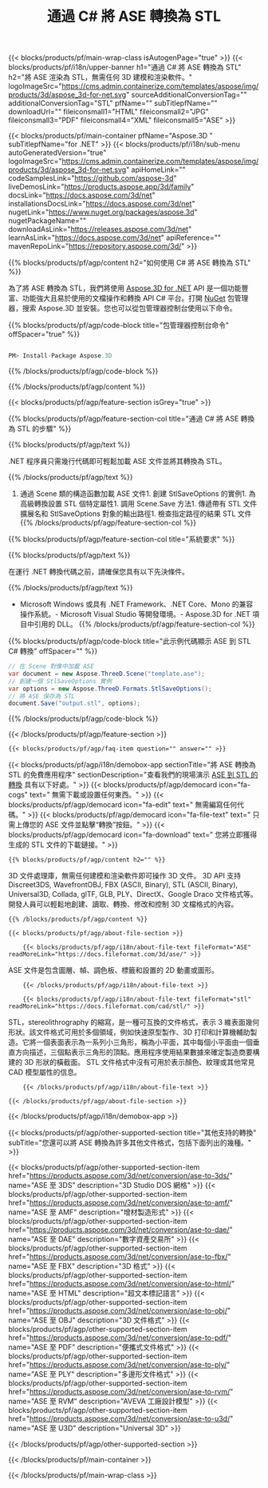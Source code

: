 ﻿---
title: 通過 C# 將 ASE 轉換為 STL 
weight: 2230
url: /zh-hant/net/conversion/ase-to-stl/ 
description: ASE 到 STL C# 轉換的示例代碼。使用 API 示例代碼在 VB.NET、Asp.NET 或任何基於 .NET 的應用程序中將 ASE 文件批量轉換為 STL。
---
{{< blocks/products/pf/main-wrap-class isAutogenPage="true" >}}
{{< blocks/products/pf/i18n/upper-banner h1="通過 C# 將 ASE 轉換為 STL" h2="將 ASE 渲染為 STL，無需任何 3D 建模和渲染軟件。" logoImageSrc="https://cms.admin.containerize.com/templates/aspose/img/products/3d/aspose_3d-for-net.svg" sourceAdditionalConversionTag="" additionalConversionTag="STL" pfName="" subTitlepfName="" downloadUrl="" fileiconsmall1="HTML" fileiconsmall2="JPG" fileiconsmall3="PDF" fileiconsmall4="XML" fileiconsmall5="ASE" >}}

{{< blocks/products/pf/main-container pfName="Aspose.3D " subTitlepfName="for .NET" >}}
{{< blocks/products/pf/i18n/sub-menu autoGeneratedVersion="true" logoImageSrc="https://cms.admin.containerize.com/templates/aspose/img/products/3d/aspose_3d-for-net.svg" apiHomeLink="" codeSamplesLink="https://github.com/aspose-3d" liveDemosLink="https://products.aspose.app/3d/family" docsLink="https://docs.aspose.com/3d/net" installationsDocsLink="https://docs.aspose.com/3d/net" nugetLink="https://www.nuget.org/packages/aspose.3d" nugetPackageName="" downloadAsLink="https://releases.aspose.com/3d/net" learnAsLink="https://docs.aspose.com/3d/net" apiReference="" mavenRepoLink="https://repository.aspose.com/3d/" >}}

{{% blocks/products/pf/agp/content h2="如何使用 C# 將 ASE 轉換為 STL" %}}

 為了將 ASE 轉換為 STL，我們將使用
 [Aspose.3D for .NET](https://products.aspose.com/3d/net) 
 API 是一個功能豐富、功能強大且易於使用的文檔操作和轉換 API C# 平台。打開
 [NuGet](https://www.nuget.org/packages/aspose.3d) 
 包管理器，搜索
 Aspose.3D 
 並安裝。您也可以從包管理器控制台使用以下命令。

{{% blocks/products/pf/agp/code-block title="包管理器控制台命令" offSpacer="true" %}}

```cs

PM> Install-Package Aspose.3D


```

{{% /blocks/products/pf/agp/code-block %}}

{{% /blocks/products/pf/agp/content %}}

{{< blocks/products/pf/agp/feature-section isGrey="true" >}}

{{% blocks/products/pf/agp/feature-section-col title="通過 C# 將 ASE 轉換為 STL 的步驟" %}}

{{% blocks/products/pf/agp/text %}}

 .NET 程序員只需幾行代碼即可輕鬆加載 ASE 文件並將其轉換為 STL。

{{% /blocks/products/pf/agp/text %}}

1. 通過 Scene 類的構造函數加載 ASE 文件1. 創建 StlSaveOptions 的實例1. 為高級轉換設置 STL 個特定屬性1. 調用 Scene.Save 方法1. 傳遞帶有 STL 文件擴展名和 StlSaveOptions 對象的輸出路徑1. 檢查指定路徑的結果 STL 文件
{{% /blocks/products/pf/agp/feature-section-col %}}

{{% blocks/products/pf/agp/feature-section-col title="系統要求" %}}

{{% blocks/products/pf/agp/text %}}

 在運行 .NET 轉換代碼之前，請確保您具有以下先決條件。

{{% /blocks/products/pf/agp/text %}}

- Microsoft Windows 或具有 .NET Framework、.NET Core、Mono 的兼容操作系統。- Microsoft Visual Studio 等開發環境。- Aspose.3D for .NET 項目中引用的 DLL。
{{% /blocks/products/pf/agp/feature-section-col %}}

{{% blocks/products/pf/agp/code-block title="此示例代碼顯示 ASE 到 STL C# 轉換" offSpacer="" %}}

```cs
// 在 Scene 對像中加載 ASE 
var document = new Aspose.ThreeD.Scene("template.ase");
// 創建一個 StlSaveOptions 實例 
var options = new Aspose.ThreeD.Formats.StlSaveOptions();
// 將 ASE 保存為 STL 
document.Save("output.stl", options); 


```

{{% /blocks/products/pf/agp/code-block %}}

{{< /blocks/products/pf/agp/feature-section >}}

    {{< blocks/products/pf/agp/faq-item question="" answer="" >}}
 

<!-- aboutfile Starts -->

{{< blocks/products/pf/agp/i18n/demobox-app sectionTitle="將 ASE 轉換為 STL 的免費應用程序" sectionDescription="查看我們的現場演示 [ASE 到 STL 的轉換](https://products.aspose.app/3d/conversion/ase-to-stl) 具有以下好處。" >}}
        {{< blocks/products/pf/agp/democard icon="fa-cogs" text=" 無需下載或設置任何東西。" >}}
        {{< blocks/products/pf/agp/democard icon="fa-edit" text=" 無需編寫任何代碼。" >}}
        {{< blocks/products/pf/agp/democard icon="fa-file-text" text=" 只需上傳您的 ASE 文件並點擊“轉換”按鈕。" >}}
        {{< blocks/products/pf/agp/democard icon="fa-download" text=" 您將立即獲得生成的 STL 文件的下載鏈接。" >}}

    {{% blocks/products/pf/agp/content h2="" %}}

 3D 文件處理庫，無需任何建模和渲染軟件即可操作 3D 文件。 3D API 支持 Discreet3DS, WavefrontOBJ, FBX (ASCII, Binary), STL (ASCII, Binary), Universal3D, Collada, glTF, GLB, PLY、DirectX、Google Draco 文件格式等。開發人員可以輕鬆地創建、讀取、轉換、修改和控制 3D 文檔格式的內容。



    {{% /blocks/products/pf/agp/content %}}

    {{< blocks/products/pf/agp/about-file-section >}}

        {{< blocks/products/pf/agp/i18n/about-file-text fileFormat="ASE" readMoreLink="https://docs.fileformat.com/3d/ase/" >}}
ASE 文件是包含圖層、幀、調色板、標籤和設置的 2D 動畫或圖形。

        {{< /blocks/products/pf/agp/i18n/about-file-text >}}

        {{< blocks/products/pf/agp/i18n/about-file-text fileFormat="stl" readMoreLink="https://docs.fileformat.com/cad/stl/" >}}
STL，stereolithrography 的縮寫，是一種可互換的文件格式，表示 3 維表面幾何形狀。該文件格式可用於多個領域，例如快速原型製作、3D 打印和計算機輔助製造。它將一個表面表示為一系列小三角形，稱為小平面，其中每個小平面由一個垂直方向描述，三個點表示三角形的頂點。應用程序使用結果數據來確定製造商要構建的 3D 形狀的橫截面。 STL 文件格式中沒有可用於表示顏色、紋理或其他常見 CAD 模型屬性的信息。

        {{< /blocks/products/pf/agp/i18n/about-file-text >}}

    {{< /blocks/products/pf/agp/about-file-section >}}

{{< /blocks/products/pf/agp/i18n/demobox-app >}}

<!-- aboutfile Ends -->

{{< blocks/products/pf/agp/other-supported-section title="其他支持的轉換" subTitle="您還可以將 ASE 轉換為許多其他文件格式，包括下面列出的幾種。" >}}

{{< blocks/products/pf/agp/other-supported-section-item href="https://products.aspose.com/3d/net/conversion/ase-to-3ds/" name="ASE 至 3DS" description="3D Studio DOS 網格" >}}
{{< blocks/products/pf/agp/other-supported-section-item href="https://products.aspose.com/3d/net/conversion/ase-to-amf/" name="ASE 至 AMF" description="增材製造形式" >}}
{{< blocks/products/pf/agp/other-supported-section-item href="https://products.aspose.com/3d/net/conversion/ase-to-dae/" name="ASE 至 DAE" description="數字資產交易所" >}}
{{< blocks/products/pf/agp/other-supported-section-item href="https://products.aspose.com/3d/net/conversion/ase-to-fbx/" name="ASE 至 FBX" description="3D 格式" >}}
{{< blocks/products/pf/agp/other-supported-section-item href="https://products.aspose.com/3d/net/conversion/ase-to-html/" name="ASE 至 HTML" description="超文本標記語言" >}}
{{< blocks/products/pf/agp/other-supported-section-item href="https://products.aspose.com/3d/net/conversion/ase-to-obj/" name="ASE 至 OBJ" description="3D 文件格式" >}}
{{< blocks/products/pf/agp/other-supported-section-item href="https://products.aspose.com/3d/net/conversion/ase-to-pdf/" name="ASE 至 PDF" description="便攜式文件格式" >}}
{{< blocks/products/pf/agp/other-supported-section-item href="https://products.aspose.com/3d/net/conversion/ase-to-ply/" name="ASE 至 PLY" description="多邊形文件格式" >}}
{{< blocks/products/pf/agp/other-supported-section-item href="https://products.aspose.com/3d/net/conversion/ase-to-rvm/" name="ASE 至 RVM" description="AVEVA 工廠設計模型" >}}
{{< blocks/products/pf/agp/other-supported-section-item href="https://products.aspose.com/3d/net/conversion/ase-to-u3d/" name="ASE 至 U3D" description="Universal 3D" >}}

{{< /blocks/products/pf/agp/other-supported-section >}}

{{< /blocks/products/pf/main-container >}}
    
{{< /blocks/products/pf/main-wrap-class >}}